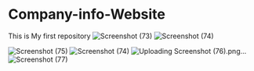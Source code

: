 # Company-info-Website
This is My first repository
![Screenshot (73)](https://user-images.githubusercontent.com/55945836/112188822-5b67a900-8c29-11eb-8e5c-0a60da73bb5b.png)
![Screenshot (74)](https://user-images.githubusercontent.com/55945836/112189012-923dbf00-8c29-11eb-8b4c-3e54cf7d4f1f.png)

![Screenshot (75)](https://user-images.githubusercontent.com/55945836/112189148-bc8f7c80-8c29-11eb-91d5-e82fb35912f5.png)
![Screenshot (74)](https://user-images.githubusercontent.com/55945836/112189168-c1543080-8c29-11eb-8922-79f23fdc907e.png)
![Uploading Screenshot (76).png…]()
![Screenshot (77)](https://user-images.githubusercontent.com/55945836/112189189-c74a1180-8c29-11eb-9c8b-31b779c69c76.png)

